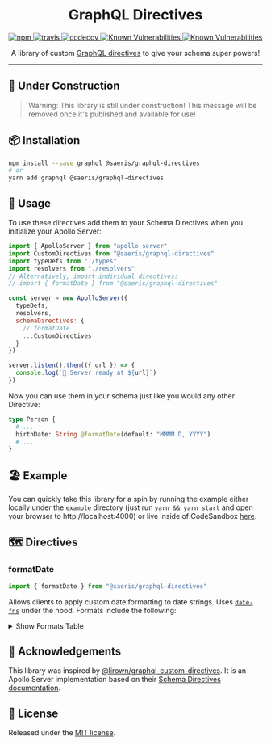 <h1 align="center" style="text-align: center;">GraphQL Directives</h1>
<p align="center">
  <a href="https://www.npmjs.org/package/@saeris/graphql-directives">
    <img src="https://img.shields.io/npm/v/@saeris/graphql-directives.svg?style=flat" alt="npm">
  </a>
  <a href="https://travis-ci.org/Saeris/graphql-directives">
    <img src="https://travis-ci.org/Saeris/graphql-directives.svg?branch=master" alt="travis">
  </a>
  <a href="https://codecov.io/gh/Saeris/graphql-directives">
    <img src="https://codecov.io/gh/Saeris/graphql-directives/branch/master/graph/badge.svg" alt="codecov"/>
  </a>
  <a href="https://snyk.io/test/github/Saeris/graphql-directives?targetFile=package.json">
    <img src="https://snyk.io/test/github/Saeris/graphql-directives/badge.svg?targetFile=package.json" alt="Known Vulnerabilities">
  </a>
  <a href="https://greenkeeper.io/">
    <img src="https://badges.greenkeeper.io/Saeris/graphql-directives.svg" alt="Known Vulnerabilities" alt="greenkeeper">
  </a>
</p>
<p align="center">A library of custom <a href="https://graphql.org/learn/queries/#directives">GraphQL directives</a> to give your schema super powers!</p>

---

## 🚧 Under Construction

> Warning: This library is still under construction! This message will be removed once it's published and available for use!

## 📦 Installation

```bash
npm install --save graphql @saeris/graphql-directives
# or
yarn add graphql @saeris/graphql-directives
```

## 🔧 Usage

To use these directives add them to your Schema Directives when you initialize your Apollo Server:

```js
import { ApolloServer } from "apollo-server"
import CustomDirectives from "@saeris/graphql-directives"
import typeDefs from "./types"
import resolvers from "./resolvers"
// Alternatively, import individual directives:
// import { formatDate } from "@saeris/graphql-directives"

const server = new ApolloServer({
  typeDefs,
  resolvers,
  schemaDirectives: {
    // formatDate
    ...CustomDirectives
  }
})

server.listen().then(({ url }) => {
  console.log(`🚀 Server ready at ${url}`)
})
```

Now you can use them in your schema just like you would any other Directive:

```graphql
type Person {
  # ...
  birthDate: String @formatDate(default: "MMMM D, YYYY")
  # ...
}
```

## 🏖️ Example

You can quickly take this library for a spin by running the example either locally under the `example` directory (just run `yarn && yarn start` and open your browser to http://localhost:4000) or live inside of CodeSandbox [here](https://codesandbox.io/s/github/Saeris/graphql-directives/).

## 🗺 Directives

### formatDate

```js
import { formatDate } from "@saeris/graphql-directives"
```

Allows clients to apply custom date formatting to date strings. Uses [`date-fns`](https://date-fns.org/v1.30.1/docs/format) under the hood. Formats include the following:

<!-- prettier-ignore-start -->
<details>
<summary>Show Formats Table</summary>
| Unit                    | Token | Result Examples
|:------------------------|:------|:----------------------------------|
| Month	                  | M	    | 1, 2, ..., 12                     |
|                         | Mo    | 1st, 2nd, ..., 12th               |
|                         | MM    | 01, 02, ..., 12                   |
|                         | MMM   | Jan, Feb, ..., Dec                |
|                         | MMMM  | January, February, ..., December  |
| Quarter	                | Q	    | 1, 2, 3, 4                        |
|                         | Qo    | 1st, 2nd, 3rd, 4th                |
| Day of month            |	D     | 1, 2, ..., 31                     |
|                         | Do    | 1st, 2nd, ..., 31st               |
|                         | DD    | 01, 02, ..., 31                   |
| Day of year             | DDD   | 1, 2, ..., 366                    |
|                         | DDDo  | 1st, 2nd, ..., 366th              |
|                         | DDDD  | 001, 002, ..., 366                |
| Day of week	            | d     | 0, 1, ..., 6                      |
|                         | do    | 0th, 1st, ..., 6th                |
|                         | dd    | Su, Mo, ..., Sa                   |
|                         | ddd   | Sun, Mon, ..., Sat                |
|                         | dddd  | Sunday, Monday, ..., Saturday     |
| Day of ISO week         |	E     | 1, 2, ..., 7                      |
| ISO week                | W     | 1, 2, ..., 53                     |
|                         | Wo    | 1st, 2nd, ..., 53rd               |
|                         | WW    | 01, 02, ..., 53                   |
| Year                    | YY    | 00, 01, ..., 99                   |
|                         | YYYY  | 1900, 1901, ..., 2099             |
| ISO week-numbering year |	GG    | 00, 01, ..., 99                   |
|                         | GGGG  | 1900, 1901, ..., 2099             |
| AM/PM                   |	A     |	AM, PM                            |
|                         | a	    | am, pm                            |
|                         | aa	  | a.m., p.m.                        |
| Hour	                  | H	    | 0, 1, ... 23                      |
|                         | HH	  | 00, 01, ... 23                    |
|                         | h	    | 1, 2, ..., 12                     |
|                         | hh	  | 01, 02, ..., 12                   |
| Minute	                | m     |	0, 1, ..., 59                     |
|                         | mm	  | 00, 01, ..., 59                   |
| Second	                | s     |	0, 1, ..., 59                     |
|                         | ss	  | 00, 01, ..., 59                   |
| 1/10 of second	        | S	    | 0, 1, ..., 9                      |
| 1/100 of second	        | SS	  | 00, 01, ..., 99                   |
| Millisecond	            | SSS   |	000, 001, ..., 999                |
| Timezone                |	Z	    | -01:00, +00:00, ... +12:00        |
|                         | ZZ	  | -0100, +0000, ..., +1200          |
| Seconds timestamp	      | X	    | 512969520                         |
| Milliseconds timestamp	| x	    | 512969520900                      |
</details>
<!-- prettier-ignore-end -->

## 📣 Acknowledgements

This library was inspired by [@lirown/graphql-custom-directives](https://github.com/lirown/graphql-custom-directives). It is an Apollo Server implementation based on their [Schema Directives documentation](https://www.apollographql.com/docs/graphql-tools/schema-directives.html).

## 🥂 License

Released under the [MIT license](https://github.com/Saeris/graphql-directives/blob/master/LICENSE.md).
